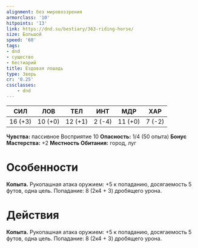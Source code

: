 ```yaml
---
alignment: без мировоззрения
armorclass: '10'
hitpoints: '13'
link: https://dnd.su/bestiary/363-riding-horse/
size: Большой
speed: '60'
tags:
- dnd
- существо
- бестиарий
title: Ездовая лошадь
type: Зверь
cr: '0.25'
cssclasses:
    - dnd
---
```



| СИЛ | ЛОВ | ТЕЛ | ИНТ | МДР | ХАР |
|---|---|---|---|---|---|
| 16 (+3) | 10 (+0) | 12 (+1) | 2 (-4) | 11 (+0) | 7 (-2) |
**Чувства:** пассивное Восприятие 10
**Опасность:** 1/4 (50 опыта)
**Бонус Мастерства:** +2
**Местность Обитания:** город, луг


# Особенности
**Копыта.** Рукопашная атака оружием: +5 к попаданию, досягаемость 5 футов, одна цель. Попадание: 8 (2к4 + 3) дробящего урона.


# Действия
**Копыта.** Рукопашная атака оружием: +5 к попаданию, досягаемость 5 футов, одна цель. Попадание: 8 (2к4 + 3) дробящего урона.